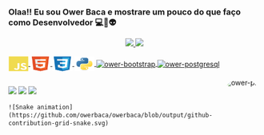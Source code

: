 ### Olaa!! Eu sou Ower Baca e mostrare um pouco do que faço como Desenvolvedor 💻💾👽

<div align="center">
  <a href="https://github.com/owerbaca">
  <img height="180em" src="https://github-readme-stats.vercel.app/api?username=owerbaca&show_icons=true&theme=chartreuse-dark&include_all_commits=true&count_private=true"/>
  <img height="180em" src="https://github-readme-stats.vercel.app/api/top-langs/?username=owerbaca&layout=compact&langs_count=7&theme=chartreuse-dark"/>
</div>
  
 <div style="display: inline_block"><br>
   
  <img align="center" alt="ower-Js" height="30" width="40" src="https://raw.githubusercontent.com/devicons/devicon/master/icons/javascript/javascript-plain.svg">
  <img align="center" alt="ower-HTML" height="30" width="40" src="https://raw.githubusercontent.com/devicons/devicon/master/icons/html5/html5-original.svg">
  <img align="center" alt="ower-CSS" height="30" width="40" src="https://raw.githubusercontent.com/devicons/devicon/master/icons/css3/css3-original.svg">
  <img align="center" alt="ower-Python" height="30" width="40" src="https://raw.githubusercontent.com/devicons/devicon/master/icons/python/python-original.svg">
  <img align="center" alt="ower-bootstrap" height="30" width="40"
src="https://cdn.jsdelivr.net/gh/devicons/devicon/icons/bootstrap/bootstrap-original-wordmark.svg" >
  <img align="center" alt="ower-postgresql" height="30" width="40"   
src="https://cdn.jsdelivr.net/gh/devicons/devicon/icons/postgresql/postgresql-original-wordmark.svg" >
                 
  <img align="right" alt="ower-pic" height="150" style="border-radius:50px;" 
src= "https://i.pinimg.com/originals/a7/0e/fa/a70efaa9c83cf80d8073a416292434e4.gif?width=676&height=676">
</div>
  
  ##
  
<div> 
  <a href="https://instagram.com/owerbt" target="_blank"><img src="https://img.shields.io/badge/-Instagram-%23E4405F?style=for-the-badge&logo=instagram&logoColor=white" target="_blank"></a>
 	<a href ="mailto:owerbt@gmail.com"><img src="https://img.shields.io/badge/-Gmail-%23333?style=for-the-badge&logo=gmail&logoColor=white" target="_blank"></a>
  <a href="https://www.linkedin.com/in/ower-de-jesus-baca-torrealba-404954127/" target="_blank"><img src="https://img.shields.io/badge/-LinkedIn-%230077B5?style=for-the-badge&logo=linkedin&logoColor=white" target="_blank"></a> 
  
    ![Snake animation](https://github.com/owerbaca/owerbaca/blob/output/github-contribution-grid-snake.svg)

</div>
